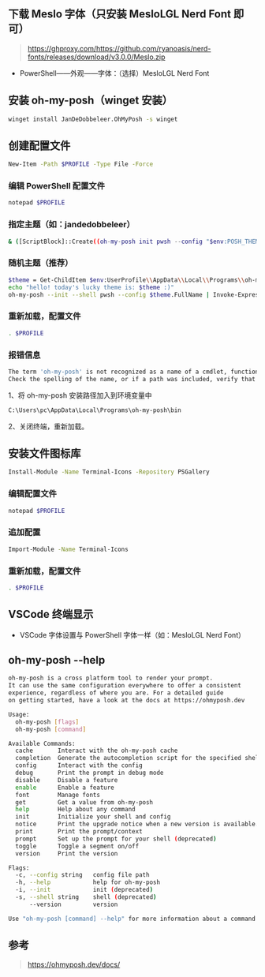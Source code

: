 ## 下载 Meslo 字体（只安装 MesloLGL Nerd Font 即可）

> https://ghproxy.com/https://github.com/ryanoasis/nerd-fonts/releases/download/v3.0.0/Meslo.zip

- PowerShell——外观——字体：（选择）MesloLGL Nerd Font

## 安装 oh-my-posh（winget 安装）

```sh
winget install JanDeDobbeleer.OhMyPosh -s winget
```

## 创建配置文件

```sh
New-Item -Path $PROFILE -Type File -Force
```

### 编辑 PowerShell 配置文件

```sh
notepad $PROFILE
```

### 指定主题（如：jandedobbeleer）

```sh
& ([ScriptBlock]::Create((oh-my-posh init pwsh --config "$env:POSH_THEMES_PATH\jandedobbeleer.omp.json" --print) -join "`n"))
```

### 随机主题（推荐）

```sh
$theme = Get-ChildItem $env:UserProfile\\AppData\\Local\\Programs\\oh-my-posh\\themes\\ | Get-Random
echo "hello! today's lucky theme is: $theme :)"
oh-my-posh --init --shell pwsh --config $theme.FullName | Invoke-Expression
```

### 重新加载，配置文件

```sh
. $PROFILE
```

### 报错信息

```sh
The term 'oh-my-posh' is not recognized as a name of a cmdlet, function, script file, or executable program.
Check the spelling of the name, or if a path was included, verify that the path is correct and try again.
```

1、将 oh-my-posh 安装路径加入到环境变量中


```sh
C:\Users\pc\AppData\Local\Programs\oh-my-posh\bin
```

2、关闭终端，重新加载。

## 安装文件图标库

```sh
Install-Module -Name Terminal-Icons -Repository PSGallery
```

### 编辑配置文件

```sh
notepad $PROFILE
```

### 追加配置

```sh
Import-Module -Name Terminal-Icons
```

### 重新加载，配置文件

```sh
. $PROFILE
```

## VSCode 终端显示

- VSCode 字体设置与 PowerShell 字体一样（如：MesloLGL Nerd Font）

## oh-my-posh --help

```sh
oh-my-posh is a cross platform tool to render your prompt.
It can use the same configuration everywhere to offer a consistent
experience, regardless of where you are. For a detailed guide
on getting started, have a look at the docs at https://ohmyposh.dev

Usage:
  oh-my-posh [flags]
  oh-my-posh [command]

Available Commands:
  cache       Interact with the oh-my-posh cache
  completion  Generate the autocompletion script for the specified shell
  config      Interact with the config
  debug       Print the prompt in debug mode
  disable     Disable a feature
  enable      Enable a feature
  font        Manage fonts
  get         Get a value from oh-my-posh
  help        Help about any command
  init        Initialize your shell and config
  notice      Print the upgrade notice when a new version is available.
  print       Print the prompt/context
  prompt      Set up the prompt for your shell (deprecated)
  toggle      Toggle a segment on/off
  version     Print the version

Flags:
  -c, --config string   config file path
  -h, --help            help for oh-my-posh
  -i, --init            init (deprecated)
  -s, --shell string    shell (deprecated)
      --version         version

Use "oh-my-posh [command] --help" for more information about a command.
```

## 参考

> https://ohmyposh.dev/docs/
